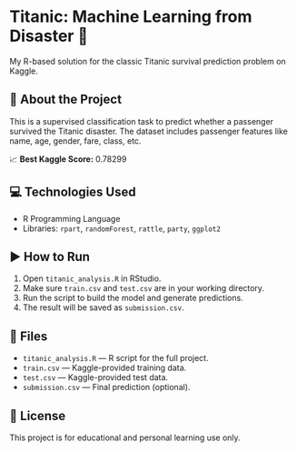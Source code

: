 # Titanic: Machine Learning from Disaster 🚢

My R-based solution for the classic Titanic survival prediction problem on Kaggle.

## 📌 About the Project
This is a supervised classification task to predict whether a passenger survived the Titanic disaster. The dataset includes passenger features like name, age, gender, fare, class, etc.

📈 **Best Kaggle Score:** 0.78299

## 💻 Technologies Used
- R Programming Language
- Libraries: `rpart`, `randomForest`, `rattle`, `party`, `ggplot2`

## ▶️ How to Run
1. Open `titanic_analysis.R` in RStudio.
2. Make sure `train.csv` and `test.csv` are in your working directory.
3. Run the script to build the model and generate predictions.
4. The result will be saved as `submission.csv`.

## 📁 Files
- `titanic_analysis.R` — R script for the full project.
- `train.csv` — Kaggle-provided training data.
- `test.csv` — Kaggle-provided test data.
- `submission.csv` — Final prediction (optional).

## 📝 License
This project is for educational and personal learning use only.

